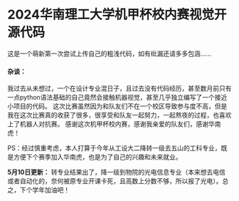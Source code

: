 # 2024华南理工大学机甲杯校内赛视觉开源代码
这是一个萌新第一次尝试上传自己的粗浅代码，如有纰漏还请多多包涵......

#### 杂谈：
我过去从未想过，一个在设计专业混日子，且过去没有代码经历，甚至数月前只有一点python语法基础的自己竟然会接触机器视觉，甚至几乎独立编写了一个接近小项目的代码。
这次比赛虽然因为和队友们不在一个校区导致参与度不高，但是我在这次比赛真的收获了很多，很享受和队友一起努力，一起熬夜的过程，也喜欢上了机器人对抗赛。
感谢这次机甲杯校内赛，感谢我亲爱的队友们，感谢华南虎！

PS：经过慎重考虑，本人打算于今年从工设大二降转一级去五山的工科专业，既是方便下个赛季加入华南虎，也是为了自己的兴趣和未来就业。

**5月10日更新：** 转专业结果出了，降一级到物院的光电信息专业（本来想去电信或者自动化的，奈何被原专业开课卡死，且高数上分数不够，所以报了光电）。总之，下个学年加油吧！
